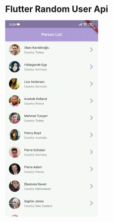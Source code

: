 # Flutter Random User Api

<img width="300" src="https://github.com/yunusemrecetinkaya/flutter_randomuser_api/blob/main/gif/Screenrecorder-2020-11-16-20-28-45-852.gif">


